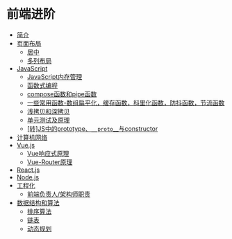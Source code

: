 # 前端进阶

* [简介](README.md)
* [页面布局](/Articles/Layout/Layout.md)
    * [居中](/Articles/Layout/Centered.md)
    * [多列布局](/Articles/Layout/MultiColumns.md)
*  [JavaScript](/Articles/JavaScript/JavaScript.md)
    * [JavaScript内存管理](/Articles/JavaScript/MemoryManagement.md)
	* [函数式编程](/Articles/JavaScript/FunctionalProgramming.md)
	* [compose函数和pipe函数](/Articles/JavaScript/ComposePipe.md)
	* [一些常用函数-数组扁平化，缓存函数，科里化函数，防抖函数，节流函数](/Articles/JavaScript/CommonFunctions.md)
	* [浅拷贝和深拷贝](/Articles/JavaScript/Copy.md)
	* [单元测试及原理](/Articles/JavaScript/UnitTest.md)
	* [[转]JS中的prototype、`__proto`__与constructor](/Articles/JavaScript/prototype.md)
* [计算机网络]()
* [Vue.js](/Articles/Vue/Vue.md)
	* [Vue响应式原理](/Articles/Vue/reactive.md)
	* [Vue-Router原理](/Articles/Vue/vueRouter.md)
* [React.js]()
* [Node.js]()
* [工程化](/Articles/Engineering/Engineering.md)
    * [前端负责人/架构师职责](/Articles/Engineering/leader.md)
* [数据结构和算法](/Articles/DataStructureAndAlgorithm/DataStructureAndAlgorithm.md)
    * [排序算法](/Articles/DataStructureAndAlgorithm/Sorting.md)
    * [链表](/Articles/DataStructureAndAlgorithm/LinkedList.md)
    * [动态规划](/Articles/DataStructureAndAlgorithm/DP.md)




